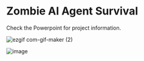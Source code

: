 # Zombie AI Agent Survival

Check the Powerpoint for project information.

![ezgif com-gif-maker (2)](https://github.com/RafiOsmanu/Zombie-Game-Ai/assets/104839344/4741df92-754d-454e-9d62-ed02577ac1eb)

![image](https://github.com/RafiOsmanu/Zombie-Game-Ai/assets/104839344/6908a7d5-758c-429e-9fd1-86f9c19bbc5e)


